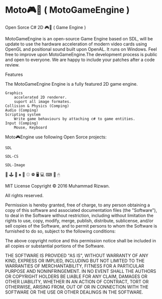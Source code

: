# Moto🎮🚂 ( MotoGameEngine )

Open Sorce C# 2D 🎮🚂 ( Game Engine )

MotoGameEngine is an open-source Game Engine based on SDL, will be update to use the hardware acceleration of modern video cards using OpenGL and positional sound built upon OpenAL. It runs on Windows. Feel free to improve upon MotoGameEngine.The development process is public and open to everyone. We are happy to include your patches after a code review.

Features

The MotoGameEngine Engine is a fully featured 2D game engine.

    Graphics
        accelerated 2D renderer.
        suport all image formates.
    Collision & Physics (Comping)
    Audio (Comping)
    Scripting system
        Write game behaviours by attaching c# to game entities.
    Input (Comping)
        Mouse, Keyboard


Moto🎮Engine use following Open Sorce projects:

    SDL

    SDL-CS

    SDL-Image

🎲 🕹 🎥 ♠️ 🏉 ⚾ ⚽ 🖥 💻 ⌨ 🚁 🖱

MIT License Copyright © 2016 Muhammad Rizwan.

All rights reserved.

Permission is hereby granted, free of charge, to any person obtaining a copy of this software and associated documentation files (the "Software"), to deal in the Software without restriction, including without limitation the rights to use, copy, modify, merge, publish, distribute, sublicense, and/or sell copies of the Software, and to permit persons to whom the Software is furnished to do so, subject to the following conditions:

The above copyright notice and this permission notice shall be included in all copies or substantial portions of the Software.

THE SOFTWARE IS PROVIDED "AS IS", WITHOUT WARRANTY OF ANY KIND, EXPRESS OR IMPLIED, INCLUDING BUT NOT LIMITED TO THE WARRANTIES OF MERCHANTABILITY, FITNESS FOR A PARTICULAR PURPOSE AND NONINFRINGEMENT. IN NO EVENT SHALL THE AUTHORS OR COPYRIGHT HOLDERS BE LIABLE FOR ANY CLAIM, DAMAGES OR OTHER LIABILITY, WHETHER IN AN ACTION OF CONTRACT, TORT OR OTHERWISE, ARISING FROM, OUT OF OR IN CONNECTION WITH THE SOFTWARE OR THE USE OR OTHER DEALINGS IN THE SOFTWARE.
